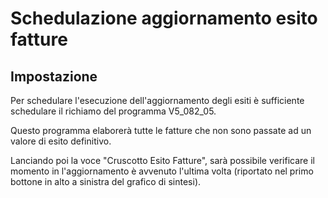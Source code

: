 
# Schedulazione aggiornamento esito fatture

## Impostazione
Per schedulare l'esecuzione dell'aggiornamento degli esiti è sufficiente schedulare il richiamo del programma V5_082_05.

Questo programma elaborerà tutte le fatture che non sono passate ad un valore di esito definitivo.

Lanciando poi la voce "Cruscotto Esito Fatture", sarà possibile verificare il momento in l'aggiornamento è avvenuto l'ultima volta (riportato nel primo bottone in alto a sinistra del grafico di sintesi).

